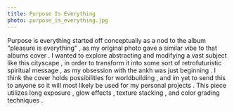 ```yaml
---
title: Purpose Is Everything
photo: purpose_is_everything.jpg
---
```


<div class="md-scale">
Purpose is everything started off conceptually as a nod to the album "pleasure is everything" , as my original photo gave a similar vibe to that albums cover . I wanted to explore abstracting and modifying a vast subject like this cityscape , in order to transform it into some sort of retrofuturistic spiritual message , as my obsession with the ankh was just beginning . I think the cover holds possibilities for worldbuilding , and im yet to send this to anyone so it will most likely be used for my personal projects . This piece utilizes long exposure , glow effects , texture stacking , and color grading techniques .
</div>
